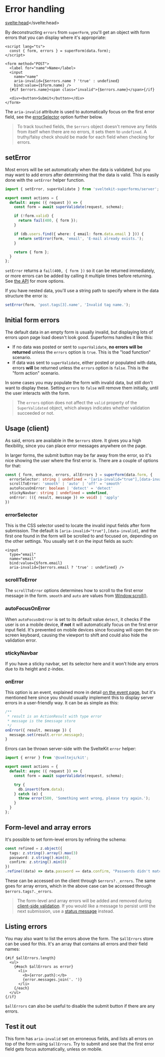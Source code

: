 <script lang="ts">
	import Form from './Form.svelte'
  import Next from '$lib/Next.svelte'
	import SuperDebug from 'sveltekit-superforms/client/SuperDebug.svelte'
  import { concepts } from '$lib/navigation/sections'

	export let data;
</script>

# Error handling

<svelte:head><title>Error handling</title></svelte:head>

By deconstructing `errors` from `superForm`, you'll get an object with form errors that you can display where it's appropriate:

```svelte
<script lang="ts">
  const { form, errors } = superForm(data.form);
</script>

<form method="POST">
  <label for="name">Name</label>
  <input
    name="name"
    aria-invalid={$errors.name ? 'true' : undefined}
    bind:value={$form.name} />
  {#if $errors.name}<span class="invalid">{$errors.name}</span>{/if}

  <div><button>Submit</button></div>
</form>
```

The `aria-invalid` attribute is used to automatically focus on the first error field, see the [errorSelector](/concepts/error-handling#errorselector) option further below.

> To track touched fields, the `$errors` object doesn't remove any fields from itself when there are no errors, it sets them to `undefined`. A truthy/falsy check should be made for each field when checking for errors.

## setError

Most errors will be set automatically when the data is validated, but you may want to add errors after determining that the data is valid. This is easily done with the `setError` helper function.

```ts
import { setError, superValidate } from 'sveltekit-superforms/server';

export const actions = {
  default: async ({ request }) => {
    const form = await superValidate(request, schema);

    if (!form.valid) {
      return fail(400, { form });
    }

    if (db.users.find({ where: { email: form.data.email } })) {
      return setError(form, 'email', 'E-mail already exists.');
    }

    return { form };
  }
};
```

`setError` returns a `fail(400, { form })` so it can be returned immediately, or more errors can be added by calling it multiple times before returning. See [the API](/api#seterrorform-field-error-options) for more options.

If you have nested data, you'll use a string path to specify where in the data structure the error is:

```ts
setError(form, 'post.tags[3].name', 'Invalid tag name.');
```

## Initial form errors

The default data in an empty form is usually invalid, but displaying lots of errors upon page load doesn't look good. Superforms handles it like this:

- If no data was posted or sent to `superValidate`, **no errors will be returned** unless the `errors` option is `true`. This is the "load function" scenario.
- If data was sent to `superValidate`, either posted or populated with data, errors **will** be returned unless the `errors` option is `false`. This is the "form action" scenario.

In some cases you may populate the form with invalid data, but still don't want to display these. Setting `errors` to `false` will remove them initially, until the user interacts with the form.

> The `errors` option does not affect the `valid` property of the `SuperValidated` object, which always indicates whether validation succeeded or not.

## Usage (client)

As said, errors are available in the `$errors` store. It gives you a high flexibility, since you can place error messages anywhere on the page.

In larger forms, the submit button may be far away from the error, so it's nice showing the user where the first error is. There are a couple of options for that:

```ts
const { form, enhance, errors, allErrors } = superForm(data.form, {
  errorSelector: string | undefined = '[aria-invalid="true"],[data-invalid]'
  scrollToError: 'smooth' | 'auto' | 'off' = 'smooth'
  autoFocusOnError: boolean | 'detect' = 'detect'
  stickyNavbar: string | undefined = undefined,
  onError: (({ result, message }) => void) | 'apply'
})
```

### errorSelector

This is the CSS selector used to locate the invalid input fields after form submission. The default is `[aria-invalid="true"],[data-invalid]`, and the first one found in the form will be scrolled to and focused on, depending on the other settings. You usually set it on the input fields as such:

```svelte
<input
  type="email"
  name="email"
  bind:value={$form.email}
  aria-invalid={$errors.email ? 'true' : undefined} />
```

### scrollToError

The `scrollToError` options determines how to scroll to the first error message in the form. `smooth` and `auto` are values from [Window.scroll()](https://developer.mozilla.org/en-US/docs/Web/API/Window/scroll).

### autoFocusOnError

When `autoFocusOnError` is set to its default value `detect`, it checks if the user is on a mobile device, **if not** it will automatically focus on the first error input field. It's prevented on mobile devices since focusing will open the on-screen keyboard, causing the viewport to shift and could also hide the validation error.

### stickyNavbar

If you have a sticky navbar, set its selector here and it won't hide any errors due to its height and z-index.

### onError

This option is an event, explained more in detail [on the event page](/concepts/events#onerror), but it's mentioned here since you should usually implement this to display server errors in a user-friendly way. It can be as simple as this:

```ts
/**
 * result is an ActionResult with type error
 * message is the $message store
 */
onError({ result, message }) {
  message.set(result.error.message);
}
```

Errors can be thrown server-side with the SvelteKit `error` helper:

```ts
import { error } from '@sveltejs/kit';

export const actions = {
  default: async ({ request }) => {
    const form = await superValidate(request, schema);

    try {
      db.insert(form.data);
    } catch (e) {
      throw error(500, 'Something went wrong, please try again.');
    }
  }
};
```

## Form-level and array errors

It's possible to set form-level errors by refining the schema:

```ts
const refined = z.object({
  tags: z.string().array().max(3)
  password: z.string().min(8),
  confirm: z.string().min(8)
})
.refine((data) => data.password == data.confirm, "Passwords didn't match.");
```

These can be accessed on the client through `$errors?._errors`. The same goes for array errors, which in the above case can be accessed through `$errors.tags?._errors`.

> The form-level and array errors will be added and removed during [client-side validation](/concepts/client-validation). If you would like a message to persist until the next submission, use a [status message](/concepts/messages) instead.

## Listing errors

You may also want to list the errors above the form. The `$allErrors` store can be used for this. It's an array that contains all errors and their field names:

```svelte
{#if $allErrors.length}
  <ul>
    {#each $allErrors as error}
      <li>
        <b>{error.path}:</b>
        {error.messages.join('. ')}
      </li>
    {/each}
  </ul>
{/if}
```

`$allErrors` can also be useful to disable the submit button if there are any errors.

## Test it out

This form has `aria-invalid` set on erroneous fields, and lists all errors on top of the form using `$allErrors`. Try to submit and see that the first error field gets focus automatically, unless on mobile.

<Form {data} />

<Next section={concepts} />

